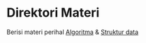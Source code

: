 # Direktori Materi

Berisi materi perihal [Algoritma](./Algoritma.md) & [Struktur data](./Struktur_Data.md)
